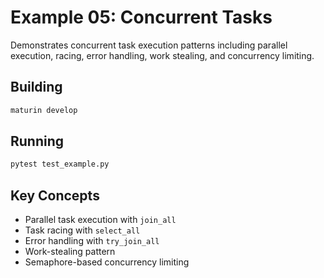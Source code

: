 # Example 05: Concurrent Tasks

Demonstrates concurrent task execution patterns including parallel execution, racing, error handling, work stealing, and concurrency limiting.

## Building
```bash
maturin develop
```

## Running
```bash
pytest test_example.py
```

## Key Concepts
- Parallel task execution with `join_all`
- Task racing with `select_all`
- Error handling with `try_join_all`
- Work-stealing pattern
- Semaphore-based concurrency limiting
